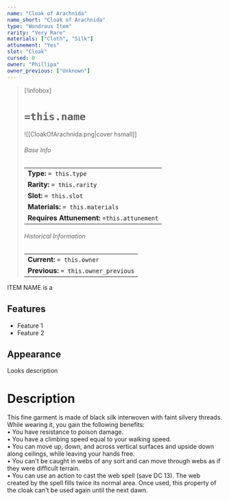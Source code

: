```yaml
---
name: "Cloak of Arachnida"
name_short: "Cloak of Arachnida"
type: "Wondrous Item"
rarity: "Very Rare"
materials: ["Cloth", "Silk"]
attunement: "Yes"
slot: "Cloak"
cursed: 0
owner: "Phillipa"
owner_previous: ["Unknown"]
---
```

> [!infobox]  
> # `=this.name`
> ![[CloakOfArachnida.png|cover hsmall]]
> ###### Base Info
> | |
> |---|
> | **Type:** `= this.type` |
> | **Rarity:** `= this.rarity` |
> | **Slot:** `= this.slot` |
> | **Materials:** `= this.materials` |
> | **Requires Attunement:** `=this.attunement` |
> ###### Historical Information
> | |
> |---|
> | **Current:** `= this.owner` |
> | **Previous:** `= this.owner_previous` |

ITEM NAME is a 
## Features
- Feature 1
- Feature 2
## Appearance
Looks description
# Description
This fine garment is made of black silk interwoven with faint silvery threads. While wearing it, you gain the following benefits:  
• You have resistance to poison damage.  
• You have a climbing speed equal to your walking speed.  
• You can move up, down, and across vertical surfaces and upside down along ceilings, while leaving your hands free.  
• You can't be caught in webs of any sort and can move through webs as if they were difficult terrain.  
• You can use an action to cast the web spell (save DC 13). The web created by the spell fills twice its normal area. Once used, this property of the cloak can't be used again until the next dawn.